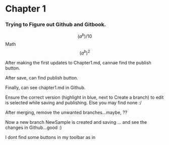 # Chapter 1

### Trying to Figure out Github and Gitbook.

$$(a^b)/10$$Math $$(a^b)^2$$

After making the first updates to Chapter1.md, cannae find the publish button.

After save, can find publish button.

Finally, can see chapter1.md in Github.

Ensure the correct version \(highlight in blue, next to Create a branch\) to edit is selected while saving and publishing. Else you may find none :/

After merging, remove the unwanted branches...maybe, ?? 

Now a new branch NewSample is created and saving ... and see the changes in Github...good :\) 

I dont find some buttons in my toolbar as in 



